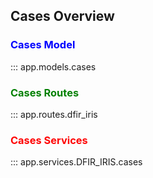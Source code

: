 ## Cases Overview

### <span style="color:blue">Cases Model</span>
::: app.models.cases
<br>

### <span style="color:green">Cases Routes</span>
::: app.routes.dfir_iris
<br>

### <span style="color:red">Cases Services</span>
::: app.services.DFIR_IRIS.cases
